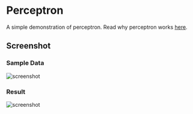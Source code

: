 # Perceptron
A simple demonstration of perceptron. Read why perceptron works [here](https://howardliusite.wordpress.com/2018/06/29/perceptron-understand-the-update-rule/).

## Screenshot
### Sample Data
![screenshot](https://github.com/hsuanhauliu/coding-practice/blob/master/machine-learning/perceptron/screenshot.jpg "screenshot")

### Result
![screenshot](https://github.com/hsuanhauliu/coding-practice/blob/master/machine-learning/perceptron/screenshot2.jpg "screenshot")
